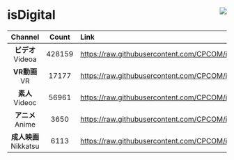 # isDigital <img align="right" src="https://img.shields.io/github/last-commit/CPCOM/isDigital"/>  
  
| Channel | Count | Link |  
| :-----: | :---: | :--- |  
|**ビデオ**<br />Videoa | 428159 | https://raw.githubusercontent.com/CPCOM/isDigital/main/Videoa.txt |  
|**VR動画**<br />VR | 17177 | https://raw.githubusercontent.com/CPCOM/isDigital/main/VR.txt |  
|**素人**<br />Videoc | 56961 | https://raw.githubusercontent.com/CPCOM/isDigital/main/Videoc.txt |  
|**アニメ**<br />Anime | 3650 | https://raw.githubusercontent.com/CPCOM/isDigital/main/Anime.txt |  
|**成人映画**<br />Nikkatsu | 6113 | https://raw.githubusercontent.com/CPCOM/isDigital/main/Nikkatsu.txt |  